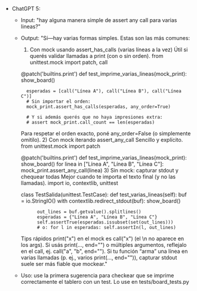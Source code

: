 - ChatGPT 5:
    - Input: "hay alguna manera simple de assert any call para varias lineas?"
    - Output: 
        "Sí—hay varias formas simples. Estas son las más comunes:
        1) Con mock usando assert_has_calls (varias líneas a la vez)
        Útil si querés validar llamadas a print (con o sin orden).
        from unittest.mock import patch, call

        @patch('builtins.print')
        def test_imprime_varias_lineas(mock_print):
            show_board()

            esperadas = [call("Línea A"), call("Línea B"), call("Línea C")]
            # Sin importar el orden:
            mock_print.assert_has_calls(esperadas, any_order=True)

            # Y si además querés que no haya impresiones extra:
            # assert mock_print.call_count == len(esperadas)
        Para respetar el orden exacto, poné any_order=False (o simplemente omitilo).
        2) Con mock iterando assert_any_call
        Sencillo y explícito.
        from unittest.mock import patch

        @patch('builtins.print')
        def test_imprime_varias_lineas(mock_print):
            show_board()
            for linea in ["Línea A", "Línea B", "Línea C"]:
                mock_print.assert_any_call(linea)
        3) Sin mock: capturar stdout y chequear todas
        Mejor cuando te importa el texto final (y no las llamadas).
        import io, contextlib, unittest

        class TestSalida(unittest.TestCase):
            def test_varias_lineas(self):
                buf = io.StringIO()
                with contextlib.redirect_stdout(buf):
                    show_board()

                out_lines = buf.getvalue().splitlines()
                esperadas = {"Línea A", "Línea B", "Línea C"}
                self.assertTrue(esperadas.issubset(set(out_lines)))
                # o: for l in esperadas: self.assertIn(l, out_lines)
        Tips rápidos
        print("x") en el mock es call("x") (el \n no aparece en los args).
        Si usás print(..., end="") o múltiples argumentos, reflejalo en el call, ej. call("a", "b", end="").
        Si tu función “arma” una línea en varias llamadas (p. ej., varios print(..., end="")), capturar stdout suele ser más fiable que mockear."
    - Uso: use la primera sugerencia para checkear que se imprime correctamente el tablero con un test. Lo use en tests/board_tests.py